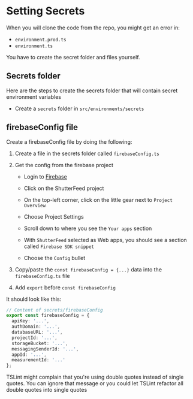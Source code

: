 # Setting Secrets

When you will clone the code from the repo, you might get an error in:

* `environment.prod.ts`
* `environment.ts`

You have to create the secret folder and files yourself.

## Secrets folder

Here are the steps to create the secrets folder that will contain secret environment variables

* Create a `secrets` folder in `src/environments/secrets`

## firebaseConfig file

Create a firebaseConfig file by doing the following:

1. Create a file in the secrets folder called `firebaseConfig.ts`

2. Get the config from the firebase project

    * Login to [Firebase](https://firebase.google.com)
    
    * Click on the ShutterFeed project
    
    * On the top-left corner, click on the little gear next to `Project Overview`
    
    * Choose Project Settings
    
    * Scroll down to where you see the `Your apps` section
    
    * With `ShutterFeed` selected as Web apps, you should see a section called `Firebase SDK snippet`
    
    * Choose the `Config` bullet
    
3. Copy/paste the `const firebaseConfig = {...}` data into the `firebaseConfig.ts` file
    
4. Add `export` before `const firebaseConfig`

It should look like this:

```typescript
// Content of secrets/firebaseConfig
export const firebaseConfig = {
  apiKey: '...',
  authDomain: '...',
  databaseURL: '...',
  projectId: '...',
  storageBucket: '...',
  messagingSenderId: '...',
  appId: '...',
  measurementId: '...'
};
```

TSLint might complain that you're using double quotes instead of single quotes. You can ignore that message or you could
let TSLint refactor all double quotes into single quotes

